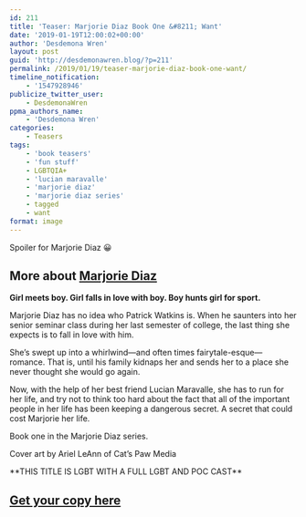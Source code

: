 ```yaml
---
id: 211
title: 'Teaser: Marjorie Diaz Book One &#8211; Want'
date: '2019-01-19T12:00:02+00:00'
author: 'Desdemona Wren'
layout: post
guid: 'http://desdemonawren.blog/?p=211'
permalink: /2019/01/19/teaser-marjorie-diaz-book-one-want/
timeline_notification:
    - '1547928946'
publicize_twitter_user:
    - DesdemonaWren
ppma_authors_name:
    - 'Desdemona Wren'
categories:
    - Teasers
tags:
    - 'book teasers'
    - 'fun stuff'
    - LGBTQIA+
    - 'lucian maravalle'
    - 'marjorie diaz'
    - 'marjorie diaz series'
    - tagged
    - want
format: image
---
```


Spoiler for Marjorie Diaz 😀

## More about [Marjorie Diaz](https://www.amazon.com/dp/B07FBWBDYR?ref_=pe_3052080_276849420)

**Girl meets boy. Girl falls in love with boy. Boy hunts girl for sport.**

Marjorie Diaz has no idea who Patrick Watkins is. When he saunters into her senior seminar class during her last semester of college, the last thing she expects is to fall in love with him.   
  
She’s swept up into a whirlwind—and often times fairytale-esque—romance. That is, until his family kidnaps her and sends her to a place she never thought she would go again.   
  
Now, with the help of her best friend Lucian Maravalle, she has to run for her life, and try not to think too hard about the fact that all of the important people in her life has been keeping a dangerous secret. A secret that could cost Marjorie her life.  
  
Book one in the Marjorie Diaz series.  
  
Cover art by Ariel LeAnn of Cat’s Paw Media  
  
\*\*THIS TITLE IS LGBT WITH A FULL LGBT AND POC CAST\*\*

## [Get your copy here](https://www.amazon.com/dp/B07FBWBDYR?ref_=pe_3052080_276849420)